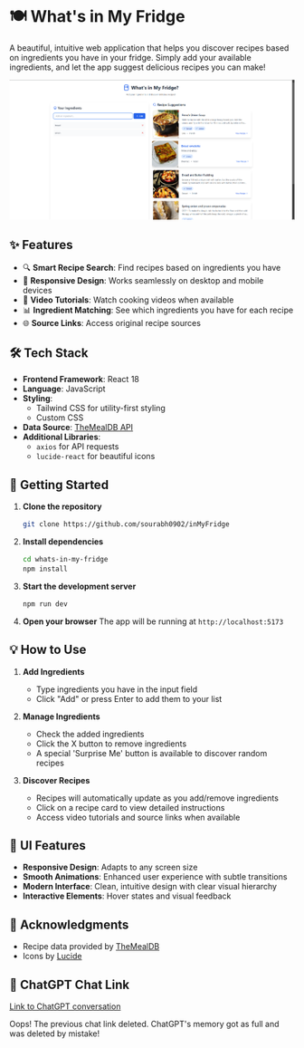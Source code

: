 # 🍽️ What's in My Fridge

A beautiful, intuitive web application that helps you discover recipes based on ingredients you have in your fridge. Simply add your available ingredients, and let the app suggest delicious recipes you can make!

![App Screenshot](./public/images/ss.png)

## ✨ Features

- 🔍 **Smart Recipe Search**: Find recipes based on ingredients you have
- 📱 **Responsive Design**: Works seamlessly on desktop and mobile devices
- 🎥 **Video Tutorials**: Watch cooking videos when available
- 📊 **Ingredient Matching**: See which ingredients you have for each recipe
- 🌐 **Source Links**: Access original recipe sources

## 🛠️ Tech Stack

- **Frontend Framework**: React 18
- **Language**: JavaScript
- **Styling**: 
  - Tailwind CSS for utility-first styling
  - Custom CSS 
- **Data Source**: [TheMealDB API](https://www.themealdb.com/api.php)
- **Additional Libraries**:
  - `axios` for API requests
  - `lucide-react` for beautiful icons

## 🚀 Getting Started

1. **Clone the repository**
   ```bash
   git clone https://github.com/sourabh0902/inMyFridge
   ```

2. **Install dependencies**
   ```bash
   cd whats-in-my-fridge
   npm install
   ```

3. **Start the development server**
   ```bash
   npm run dev
   ```

4. **Open your browser**
   The app will be running at `http://localhost:5173`

## 💡 How to Use

1. **Add Ingredients**
   - Type ingredients you have in the input field
   - Click "Add" or press Enter to add them to your list

2. **Manage Ingredients**
   - Check the added ingredients
   - Click the X button to remove ingredients
   - A special 'Surprise Me' button is available to discover random recipes

3. **Discover Recipes**
   - Recipes will automatically update as you add/remove ingredients
   - Click on a recipe card to view detailed instructions
   - Access video tutorials and source links when available

## 🎨 UI Features

- **Responsive Design**: Adapts to any screen size
- **Smooth Animations**: Enhanced user experience with subtle transitions
- **Modern Interface**: Clean, intuitive design with clear visual hierarchy
- **Interactive Elements**: Hover states and visual feedback

## 🙏 Acknowledgments

- Recipe data provided by [TheMealDB](https://www.themealdb.com/)
- Icons by [Lucide](https://lucide.dev/)

## 💬 ChatGPT Chat Link

[Link to ChatGPT conversation](https://chatgpt.com/share/67303e1b-7914-8013-86a6-a9fdbc2313d4)

Oops! The previous chat link deleted. ChatGPT's memory got as full and was deleted by mistake!